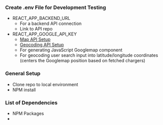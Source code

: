 
### Create .env File for Development Testing
- REACT_APP_BACKEND_URL 
  - For a backend API connection
  - Link to API repo
- REACT_APP_GOOGLE_API_KEY
  - [Map API Setup](https://developers.google.com/maps/documentation/javascript/cloud-setup)
  - [Geocoding API Setup](https://developers.google.com/maps/documentation/geocoding/cloud-setup)
  - For generating JavaScript Googlemap component
  - For geocoding user search input into latitude/longitude coordinates (centers the Googlemap position based on fetched chargers)

### General Setup
- Clone repo to local environment
- NPM install

### List of Dependencies 
- NPM Packages
- 
